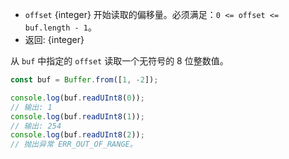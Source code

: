 <!-- YAML
added: v0.5.0
changes:
  - version: v10.0.0
    pr-url: https://github.com/nodejs/node/pull/18395
    description: Removed `noAssert` and no implicit coercion of the offset
                 to `uint32` anymore.
-->

* `offset` {integer} 开始读取的偏移量。必须满足：`0 <= offset <= buf.length - 1`。
* 返回: {integer}

从 `buf` 中指定的 `offset` 读取一个无符号的 8 位整数值。

```js
const buf = Buffer.from([1, -2]);

console.log(buf.readUInt8(0));
// 输出: 1
console.log(buf.readUInt8(1));
// 输出: 254
console.log(buf.readUInt8(2));
// 抛出异常 ERR_OUT_OF_RANGE。
```

